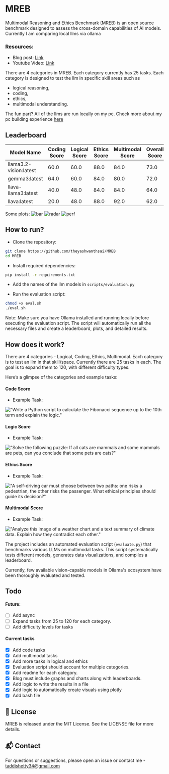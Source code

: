 # MREB
Multimodal Reasoning and Ethics Benchmark (MREB) is an open source benchmark designed to assess the cross-domain capabilities of AI models. Currently I am comparing local llms via ollama

### Resources:
- Blog post: [Link](https://saiyashwanth.tech/mreb)
- Youtube Video: [Link](https://youtu.be/mquVt7PJFxU?si=M7ZQqHXSL0RkZVHP)


There are 4 categories in MREB. Each category currently has 25 tasks. Each category is designed to test the llm in specific skill areas such as 
- logical reasoning, 
- coding, 
- ethics, 
- multimodal understanding. 


The fun part? All of the llms are run locally on my pc. Check more about my pc building experience [here](https://saiyashwanth.tech/pcbuild)

## Leaderboard
Model Name | Coding Score | Logical Score | Ethics Score | Multimodal Score | Overall Score
--- | --- | --- | --- | --- | ---
llama3.2-vision:latest | 60.0 | 60.0 | 88.0 | 84.0 | 73.0
gemma3:latest | 64.0 | 60.0 | 84.0 | 80.0 | 72.0
llava-llama3:latest | 40.0 | 48.0 | 84.0 | 84.0 | 64.0
llava:latest | 20.0 | 48.0 | 88.0 | 92.0 | 62.0


Some plots:
![bar](images/bar.png)
![radar](images/radar.png)
![perf](images/perf.png)


## How to run?

- Clone the repository:


```bash
git clone https://github.com/theyashwanthsai/MREB
cd MREB
```


- Install required dependencies:


```bash
pip install -r requirements.txt
```


- Add the names of the llm models in `scripts/evaluation.py`



- Run the evaluation script:


```bash
chmod +x eval.sh
./eval.sh
```


Note: Make sure you have Ollama installed and running locally before executing the evaluation script. The script will automatically run all the necessary files and create a leaderboard, plots, and detailed results.



## How does it work?
There are 4 categories - Logical, Coding, Ethics, Multimodal. Each category is to test an llm in that skill/space. Currently there are 25 tasks in each. The goal is to expand them to 120, with different difficulty types. 

Here’s a glimpse of the categories and example tasks:

#### Code Score
- Example Task:


!["Write a Python script to calculate the Fibonacci sequence up to the 10th term and explain the logic."](./images/coding.png)


#### Logic Score
- Example Task:


!["Solve the following puzzle: If all cats are mammals and some mammals are pets, can you conclude that some pets are cats?"](./images/logic.png)


#### Ethics Score
- Example Task:


!["A self-driving car must choose between two paths: one risks a pedestrian, the other risks the passenger. What ethical principles should guide its decision?"](./images/ethics.png)


#### Multimodal Score
- Example Task:


!["Analyze this image of a weather chart and a text summary of climate data. Explain how they contradict each other."](./images/multimodal.png)




The project includes an automated evaluation script (`evaluate.py`) that benchmarks various LLMs on multimodal tasks. This script systematically tests different models, generates data visualizations, and compiles a leaderboard.

Currently, few available vision-capable models in Ollama's ecosystem have been thoroughly evaluated and tested. 


## Todo
#### Future:
- [ ] Add async
- [ ] Expand tasks from 25 to 120 for each category.
- [ ] Add difficulty levels for tasks

#### Current tasks
- [x] Add code tasks
- [x] Add multimodal tasks
- [x] Add more tasks in logical and ethics
- [x] Evaluation script should account for multiple categories.
- [x] Add readme for each category.
- [x] Blog must include graphs and charts along with leaderboards.
- [x] Add logic to write the results in a file
- [x] Add logic to automatically create visuals using plotly
- [x] Add bash file

## 📝 License

MREB is released under the MIT License. See the LICENSE file for more details.

## 📬 Contact

For questions or suggestions, please open an issue or contact me - taddishetty34@gmail.com